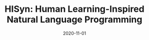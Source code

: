 ---
title: "HISyn: Human Learning-Inspired Natural Language Programming"
collection: publications
date: 2020-11-01
venue: 'The ACM Joint European Software Engineering Conference and Symposium on the Foundations of Software Engineering (<b>ESEC/FSE</b>), Sacramento, California, United States, November 2020. (acceptance rate: 101/360=28%) '
paperurl: 'http://guanh01.github.io/files/2020hisyn.pdf'
authors: 'Zifan Nan, Hui Guan, Xipeng Shen'
---